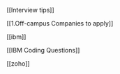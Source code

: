 [[Interview tips]]

[[1.Off-campus Companies to apply]]

[[ibm]]

[[IBM Coding Questions]]

[[zoho]]

